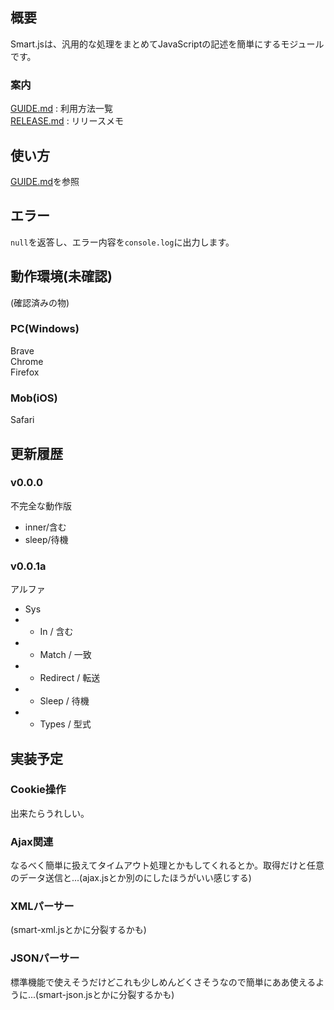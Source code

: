 ## 概要
Smart.jsは、汎用的な処理をまとめてJavaScriptの記述を簡単にするモジュールです。  

### 案内
[GUIDE.md](GUIDE.md) : 利用方法一覧  
[RELEASE.md](RELEASE.md) : リリースメモ  

## 使い方
[GUIDE.md](GUIDE.md)を参照  

## エラー
`null`を返答し、エラー内容を`console.log`に出力します。  

## 動作環境(未確認)
(確認済みの物)  
### PC(Windows)
Brave  
Chrome  
Firefox  

### Mob(iOS)
Safari  

## 更新履歴
### v0.0.0
不完全な動作版  
- inner/含む
- sleep/待機

### v0.0.1a
アルファ
- Sys
- - In / 含む
- - Match / 一致
- - Redirect / 転送
- - Sleep / 待機
- - Types / 型式

<!--
### v0.0.1
試験実装版  
- Sys
- - Get / 取得
- - In / 含む
- - Match / 一致
- - Redirect / 転送
- - Sleep / 待機
- - Types / 型式
- Web
- - GetAttrId / 属性取得(Id)
- - GetAttrClass / 属性取得(Class)
- - GetTextId / 文章取得(Id)
- - GetTextClass / 文章取得(Class)
- - UpdataAttrId / 属性変更(Id)
- - UpdataAttrClass / 属性変更(Class)
- - UpdataTextId / 文章変更(Id)
- - UpdataTextClass / 文章変更(Class)
-->

## 実装予定

### Cookie操作
出来たらうれしい。

### Ajax関連
なるべく簡単に扱えてタイムアウト処理とかもしてくれるとか。取得だけと任意のデータ送信と...(ajax.jsとか別のにしたほうがいい感じする)  

### XMLパーサー
(smart-xml.jsとかに分裂するかも)  

### JSONパーサー
標準機能で使えそうだけどこれも少しめんどくさそうなので簡単にああ使えるように...(smart-json.jsとかに分裂するかも)  

<!--
UpdataTextId("Id","'Info:'+ Info")みたいなことってできないよな...
あ、普通にコンマで区切らなければいいだけだからいけるわ。
UpdataTextId("Id","Info:" + Info)こう。
-->